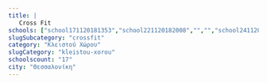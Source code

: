 ```yaml
---
title: |
   Cross Fit
schools: ["school171120181353","school221120182008","","","school241120180403","school231120181353","school181120180612","school241120180641","school241120180153","school221120180222"]
slugSubcategory: "crossfit"
category: "Κλειστού Χώρου"
slugCategory: "kleistou-xorou"
schoolscount: "17"
city: "Θεσσαλονίκη"
---
```


